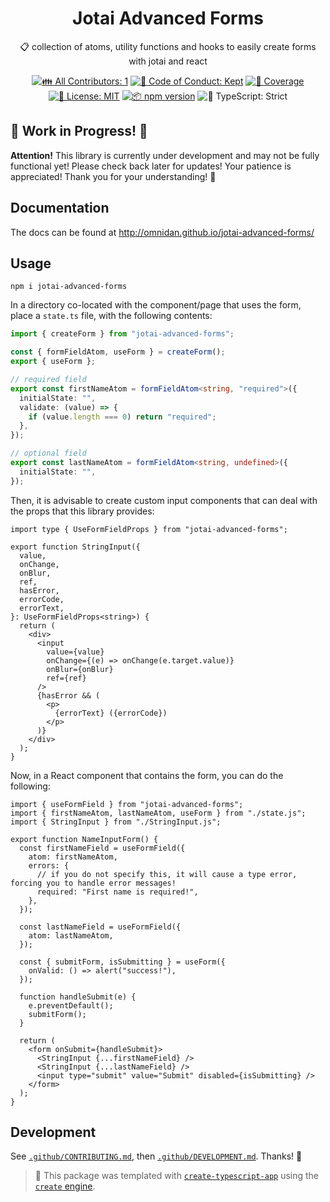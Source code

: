 <h1 align="center">Jotai Advanced Forms</h1>

<p align="center">📋 collection of atoms, utility functions and hooks to easily create forms with jotai and react</p>

<p align="center">
	<!-- prettier-ignore-start -->
	<!-- ALL-CONTRIBUTORS-BADGE:START - Do not remove or modify this section -->
	<a href="#contributors" target="_blank"><img alt="👪 All Contributors: 1" src="https://img.shields.io/badge/%F0%9F%91%AA_all_contributors-1-21bb42.svg" /></a>
<!-- ALL-CONTRIBUTORS-BADGE:END -->
	<!-- prettier-ignore-end -->
	<a href="https://github.com/omnidan/jotai-advanced-forms/blob/main/.github/CODE_OF_CONDUCT.md" target="_blank"><img alt="🤝 Code of Conduct: Kept" src="https://img.shields.io/badge/%F0%9F%A4%9D_code_of_conduct-kept-21bb42" /></a>
	<a href="https://codecov.io/gh/omnidan/jotai-advanced-forms" target="_blank"><img alt="🧪 Coverage" src="https://img.shields.io/codecov/c/github/omnidan/jotai-advanced-forms?label=%F0%9F%A7%AA%20coverage" /></a>
	<a href="https://github.com/omnidan/jotai-advanced-forms/blob/main/LICENSE.md" target="_blank"><img alt="📝 License: MIT" src="https://img.shields.io/badge/%F0%9F%93%9D_license-MIT-21bb42.svg"></a>
	<a href="http://npmjs.com/package/jotai-advanced-forms"><img alt="📦 npm version" src="https://img.shields.io/npm/v/jotai-advanced-forms?color=21bb42&label=%F0%9F%93%A6%20npm" /></a>
	<img alt="💪 TypeScript: Strict" src="https://img.shields.io/badge/%F0%9F%92%AA_typescript-strict-21bb42.svg" />
</p>

## 🚧 Work in Progress! 🚧

**Attention!** This library is currently under development and may not be fully functional yet! Please check back later for updates! Your patience is appreciated! Thank you for your understanding! 🎉

## Documentation

The docs can be found at http://omnidan.github.io/jotai-advanced-forms/

## Usage

```shell
npm i jotai-advanced-forms
```

In a directory co-located with the component/page that uses the form, place a `state.ts` file, with the following contents:

```ts
import { createForm } from "jotai-advanced-forms";

const { formFieldAtom, useForm } = createForm();
export { useForm };

// required field
export const firstNameAtom = formFieldAtom<string, "required">({
  initialState: "",
  validate: (value) => {
    if (value.length === 0) return "required";
  },
});

// optional field
export const lastNameAtom = formFieldAtom<string, undefined>({
  initialState: "",
});
```

Then, it is advisable to create custom input components that can deal with the props that this library provides:

```tsx
import type { UseFormFieldProps } from "jotai-advanced-forms";

export function StringInput({
  value,
  onChange,
  onBlur,
  ref,
  hasError,
  errorCode,
  errorText,
}: UseFormFieldProps<string>) {
  return (
    <div>
      <input
        value={value}
        onChange={(e) => onChange(e.target.value)}
        onBlur={onBlur}
        ref={ref}
      />
      {hasError && (
        <p>
          {errorText} ({errorCode})
        </p>
      )}
    </div>
  );
}
```

Now, in a React component that contains the form, you can do the following:

```tsx
import { useFormField } from "jotai-advanced-forms";
import { firstNameAtom, lastNameAtom, useForm } from "./state.js";
import { StringInput } from "./StringInput.js";

export function NameInputForm() {
  const firstNameField = useFormField({
    atom: firstNameAtom,
    errors: {
      // if you do not specify this, it will cause a type error, forcing you to handle error messages!
      required: "First name is required!",
    },
  });

  const lastNameField = useFormField({
    atom: lastNameAtom,
  });

  const { submitForm, isSubmitting } = useForm({
    onValid: () => alert("success!"),
  });

  function handleSubmit(e) {
    e.preventDefault();
    submitForm();
  }

  return (
    <form onSubmit={handleSubmit}>
      <StringInput {...firstNameField} />
      <StringInput {...lastNameField} />
      <input type="submit" value="Submit" disabled={isSubmitting} />
    </form>
  );
}
```

## Development

See [`.github/CONTRIBUTING.md`](./.github/CONTRIBUTING.md), then [`.github/DEVELOPMENT.md`](./.github/DEVELOPMENT.md).
Thanks! 💖

<!-- You can remove this notice if you don't want it 🙂 no worries! -->

> 💝 This package was templated with [`create-typescript-app`](https://github.com/JoshuaKGoldberg/create-typescript-app) using the [`create` engine](https://create.bingo).
